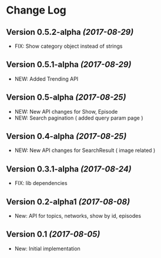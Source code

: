 Change Log
==========

Version 0.5.2-alpha *(2017-08-29)*
----------------------------
 * FIX: Show category object instead of strings


Version 0.5.1-alpha *(2017-08-29)*
----------------------------
 * NEW: Added Trending API


Version 0.5-alpha *(2017-08-25)*
----------------------------
 * NEW: New API changes for Show, Episode
 * NEW: Search pagination ( added query param page )


Version 0.4-alpha *(2017-08-25)*
----------------------------
 * NEW: New API changes for SearchResult ( image related )


Version 0.3.1-alpha *(2017-08-24)*
----------------------------
 * FIX: lib dependencies


Version 0.2-alpha1 *(2017-08-08)*
----------------------------
 * New: API for topics, networks, show by id, episodes


Version 0.1 *(2017-08-05)*
----------------------------

 * New: Initial implementation
